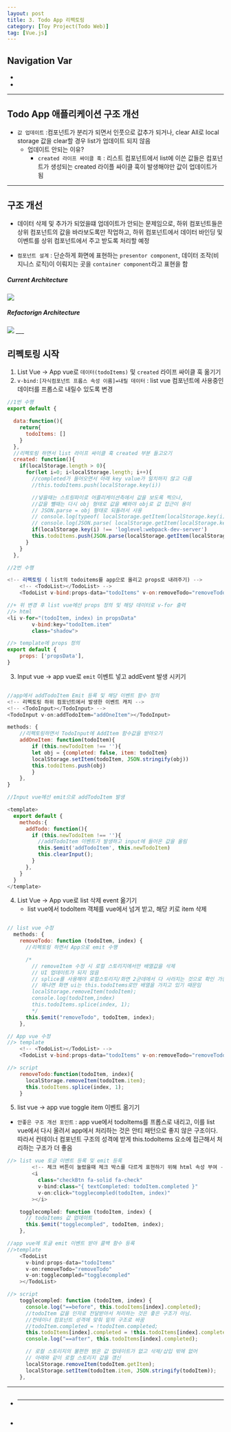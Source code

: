 ```yaml
---
layout: post
title: 3. Todo App 리펙토링
category: [Toy Project(Todo Web)]
tag: [Vue.js]
---
```


## Navigation Var

- **[](#)**
- **[](#)**

---

## Todo App 애플리케이션 구조 개선

- `값 업데이트` :컴포넌트가 분리가 되면서 인풋으로 값추가 되거나, clear All로 local storage 값을 clear할 경우 list가 업데이트 되지 않음
  - 업데이트 안되는 이유?
    - `created 라이프 싸이클 훅` : 리스트 컴포넌트에서 list에 이쓴 값들은 컴포넌트가 생성되는 created 라이플 싸이클 훅이 발생해야만 값이 업데이트가 됨

---

## 구조 개선

- 데이터 삭제 및 추가가 되었을떄 업데이트가 안되는 문제임으로, 하위 컴포넌트들은 상위 컴포넌트의 값을 바라보도록만 작업하고, 하위 컴포넌트에서 데이터 바인딩 및 이벤트를 상위 컴포넌트에서 주고 받도록 처리할 예정

* `컴포넌트 설계` : 단순하게 화면에 표현하는 `presentor component`, 데이터 조작(비지니스 로직)이 이뤄지는 곳을 `container component`라고 표현을 함

##### Current Architecture

<img src="/public/img/VueProject/1.cur_figure.png">

##### Refactorign Architecture

<img src="/public/img/VueProject/2.refactor_figure.png"> 
___

## 리펙토링 시작

1. List Vue -> App vue로 `데이터(todoItems)` 및 `created` 라이프 싸이클 훅 옮기기
2. `v-bind:[자식컴포넌트 프롭스 속성 이름]=내릴 데이터` : list vue 컴포넌트에 사용중인 데이터를 프롭스로 내릴수 있도록 변경

```javascript
//1번 수행
export default {

  data:function(){
    return{
      todoItems: []
    }
  },
  //리펙토링 하면서 list 라이프 싸이클 훅 created 부분 들고오기
  created: function(){
    if(localStorage.length > 0){
      for(let i=0; i<localStorage.length; i++){
        //completed가 들어오면서 아래 key value가 일치하지 않고 다름
        //this.todoItems.push(localStorage.key(i))

        //넣을때는 스트링파이로 어플리케이션측에서 값을 보도록 찍으나,
        //값을 뺼때는 다시 obj 형태로 값을 뺴와야 obj로 값 접근이 용이
        // JSON.parse = obj 형태로 되돌려서 사용
        // console.log(typeof( localStorage.getItem(localStorage.key(i))))
        // console.log(JSON.parse( localStorage.getItem(localStorage.key(i))))
        if(localStorage.key(i) !== 'loglevel:webpack-dev-server')
        this.todoItems.push(JSON.parse(localStorage.getItem(localStorage.key(i))))
      }
    }
  },

//2번 수행

<!-- 리펙토링 ( list의 todoitems를 app으로 올리고 props로 내려주기) -->
    <!-- <TodoList></TodoList> -->
    <TodoList v-bind:props-data="todoItems" v-on:removeTodo="removeTodo"></TodoList>

//+ 위 변경 후 list vue에선 props 정의 및 해당 데이터로 v-for 출력
//> html
<li v-for="(todoItem, index) in propsData"
        v-bind:key="todoItem.item"
        class="shadow">

//> template에 props 정의
export default {
    props: ['propsData'],
}

```

3. Input vue -> app vue로 `emit` 이벤트 넣고 addEvent 발생 시키기

```javascript

//app에서 addTodoItem Emit 등록 및 해당 이벤트 함수 정의
<!-- 리펙토링 하위 컴포넌트에서 발생한 이벤트 캐치 -->
<!-- <TodoInput></TodoInput> -->
<TodoInput v-on:addTodoItem="addOneItem"></TodoInput>

methods: {
    //리펙토링하면서 TodoInput에 AddItem 함수값을 받아오기
    addOneItem: function(todoItem){
        if (this.newTodoItem !== ''){
        let obj = {completed: false, item: todoItem}
        localStorage.setItem(todoItem, JSON.stringify(obj))
        this.todoItems.push(obj)
        }
    },
}

//Input vue에선 emit으로 addTodoItem 발생

<template>
  export default {
    methods:{
      addTodo: function(){
        if (this.newTodoItem !== ''){
          //addTodoItem 이벤트가 발생하고 input에 들어온 값을 올림
          this.$emit('addTodoItem', this.newTodoItem)
          this.clearInput();
        }
      },
    }
  }
</template>

```

4. List Vue -> App vue로 list 삭제 event 옮기기
   - list vue에서 todoItem 객체를 vue에서 넘겨 받고, 해당 키로 item 삭제

```javascript

// list vue 수정
  methods: {
    removeTodo: function (todoItem, index) {
      //리펙토링 하면서 App으로 emit 수행

      /*
        // removeItem 수정 시 로컬 스토리지에서만 배열값을 삭제
        // UI 업데이트가 되지 않음
        // splice를 사용해야 로컬스토리지/화면 2군데에서 다 사라지는 것으로 확인 가능
        // 왜냐면 화면 ui는 this.todoItems로만 배열을 가지고 있기 때문임
        localStorage.removeItem(todoItem);
        console.log(todoItem,index)
        this.todoItems.splice(index, 1);
        */
      this.$emit("removeTodo", todoItem, index);
    },

// App vue 수정
//> template
    <!-- <TodoList></TodoList> -->
    <TodoList v-bind:props-data="todoItems" v-on:removeTodo="removeTodo"></TodoList>

//> script
    removeTodo:function(todoItem, index){
      localStorage.removeItem(todoItem.item);
      this.todoItems.splice(index, 1);
    }

```

5. list vue -> app vue toggle item 이벤트 옮기기

- `안좋은 구조 개선 포인트` : app vue에서 todoItems를 프롭스로 내리고, 이를 list vue에서 다시 올려서 app에서 처리하는 것은 안티 패턴으로 좋지 않은 구조이다. 따라서 컨테이너 컴포넌트 구조의 성격에 받게 this.todoItems 요소에 접근해서 처리하는 구조가 더 좋음

```javascript
//> list vue 토글 이벤트 등록 및 emit 등록
        <!-- 체크 버튼이 눌렸을때 체크 박스를 다르게 표현하기 위해 html 속성 부여 -->
        <i
          class="checkBtn fa-solid fa-check"
          v-bind:class="{ textCompleted: todoItem.completed }"
          v-on:click="togglecompled(todoItem, index)"
        ></i>

    togglecompled: function (todoItem, index) {
      // todoItems 값 업데이트
      this.$emit("togglecompled", todoItem, index);
    },

//app vue에 토글 emit 이벤트 받아 콜백 함수 등록
//>template
    <TodoList
      v-bind:props-data="todoItems"
      v-on:removeTodo="removeTodo"
      v-on:togglecompled="togglecompled"
    ></TodoList>

//> script
    togglecompled: function (todoItem, index) {
      console.log("==before", this.todoItems[index].completed);
      //todoItem 값을 인자로 전달받아서 처리하는 것은 좋은 구조가 아님.
      //컨테이너 컴포넌트 성격에 맞춰 밑의 구조로 바꿈
      //todoItem.completed = !todoItem.completed;
      this.todoItems[index].completed = !this.todoItems[index].completed;
      console.log("==after", this.todoItems[index].completed);

      // 로컬 스토리지의 불편한 범은 값 업데이트가 없고 삭제/삽입 밖에 없어
      // 아래와 같이 로컬 스토리지 값을 갱신
      localStorage.removeItem(todoItem.getItem);
      localStorage.setItem(todoItem.item, JSON.stringify(todoItem));
    },

```

---

##

- ***

##

-
